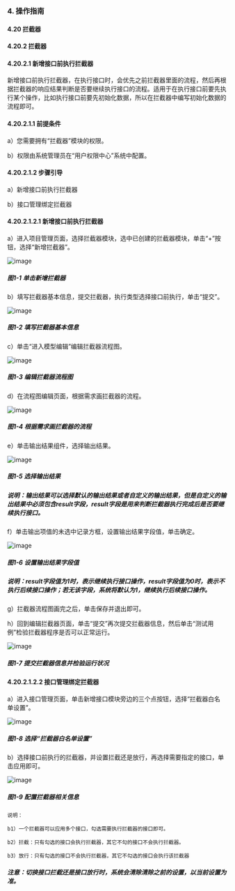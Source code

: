 ### 4. 操作指南

#### 4.20 拦截器

#### 4.20.2 拦截器

#### 4.20.2.1 新增接口前执行拦截器

新增接口前执行拦截器，在执行接口时，会优先之前拦截器里面的流程，然后再根据拦截器的响应结果判断是否要继续执行接口的流程。适用于在执行接口前要先执行某个操作，比如执行接口前要先初始化数据，所以在拦截器中编写初始化数据的流程即可。

#### 4.20.2.1.1 前提条件

a）您需要拥有“拦截器”模块的权限。

b）权限由系统管理员在“用户权限中心”系统中配置。

#### 4.20.2.1.2 步骤引导

a）新增接口前执行拦截器

b）接口管理绑定拦截器

#### 4.20.2.1.2.1 新增接口前执行拦截器

a）进入项目管理页面，选择拦截器模块，选中已创建的拦截器模块，单击“+”按钮，选择“新增拦截器”。

![image](https://user-images.githubusercontent.com/79617492/199924107-0d50dbb6-3081-4698-820c-3f939c97b77d.png)

##### 图1-1 单击新增拦截器

b）填写拦截器基本信息，提交拦截器，执行类型选择接口前执行，单击“提交”。

![image](https://user-images.githubusercontent.com/79617492/199924387-9f6958b3-ed95-4083-912f-e0e20a6039f8.png)

##### 图1-2 填写拦截器基本信息

c）单击“进入模型编辑”编辑拦截器流程图。

![image](https://user-images.githubusercontent.com/79617492/199924412-6296dd72-43be-4cf3-afec-5dcc34263e21.png)

##### 图1-3 编辑拦截器流程图

d）在流程图编辑页面，根据需求画拦截器的流程。

![image](https://user-images.githubusercontent.com/79617492/199924438-5113da3b-8fdd-4fd0-aa17-39d790638639.png)

##### 图1-4 根据需求画拦截器的流程

e）单击输出结果组件，选择输出结果。

![image](https://user-images.githubusercontent.com/79617492/199924488-d1c5b87d-41b8-49ae-a0a3-0b0a969b0436.png)

##### 图1-5 选择输出结果

##### 说明：输出结果可以选择默认的输出结果或者自定义的输出结果，但是自定义的输出结果中必须包含result字段，result字段是用来判断拦截器执行完成后是否要继续执行接口。

f）单击输出项值的未选中记录方框，设置输出结果字段值，单击确定。

![image](https://user-images.githubusercontent.com/79617492/199924511-c78c144c-08b7-403d-ade3-47d717e3180f.png)

##### 图1-6 设置输出结果字段值

##### 说明：result字段值为1时，表示继续执行接口操作，result字段值为0时，表示不执行后续接口操作；若无该字段，系统将默认为1，继续执行后续接口操作。

g）拦截器流程图画完之后，单击保存并退出即可。

h）回到编辑拦截器页面，单击“提交”再次提交拦截器信息，然后单击“测试用例”检验拦截器程序是否可以正常运行。

![image](https://user-images.githubusercontent.com/79617492/199924534-2176d14b-da65-458f-9f2b-726e614647f2.png)

##### 图1-7 提交拦截器信息并检验运行状况

#### 4.20.2.1.2.2 接口管理绑定拦截器

a）进入接口管理页面，单击新增接口模块旁边的三个点按钮，选择“拦截器白名单设置”。

![image](https://user-images.githubusercontent.com/79617492/199924555-80333f3a-d759-4025-8a30-1e1f9feb7f85.png)

##### 图1-8 选择“拦截器白名单设置”

b）选择接口前执行的拦截器，并设置拦截还是放行，再选择需要指定的接口，单击应用即可。

![image](https://user-images.githubusercontent.com/79617492/199924580-bf6807e0-bf7b-4c86-99da-7db4c4d88e8f.png)

##### 图1-9 配置拦截器相关信息

```
说明：

b1）一个拦截器可以应用多个接口，勾选需要执行拦截器的接口即可。

b2）拦截：只有勾选的接口会执行拦截器，其它不勾的接口不会执行拦截器。

b3）放行：只有勾选的接口不会执行拦截器，其它不勾选的接口会执行该拦截器
```

##### 注意：切换接口拦截还是接口放行时，系统会清除清除之前的设置，以当前设置为准。
